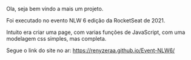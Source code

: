 Ola, seja bem vindo a mais um projeto.

Foi executado no evento NLW 6 edição da RocketSeat de 2021.

Intuito era criar uma page, com varias funções de JavaScript, com uma modelagem css simples, mas completa.

Segue o link do site no ar: https://renyzeraa.github.io/Event-NLW6/
